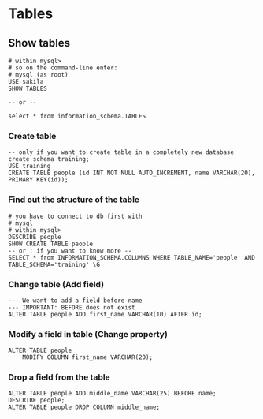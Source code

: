 # Tables 

## Show tables 

```
# within mysql>
# so on the command-line enter:
# mysql (as root) 
USE sakila 
SHOW TABLES 

-- or --

select * from information_schema.TABLES 
```

### Create table 

```
-- only if you want to create table in a completely new database 
create schema training; 
USE training
CREATE TABLE people (id INT NOT NULL AUTO_INCREMENT, name VARCHAR(20), PRIMARY KEY(id)); 
```

### Find out the structure of the table 

```
# you have to connect to db first with 
# mysql 
# within mysql>
DESCRIBE people 
SHOW CREATE TABLE people 
-- or : if you want to know more --
SELECT * from INFORMATION_SCHEMA.COLUMNS WHERE TABLE_NAME='people' AND TABLE_SCHEMA='training' \G
```

### Change table (Add field)  

```
--- We want to add a field before name 
--- IMPORTANT: BEFORE does not exist 
ALTER TABLE people ADD first_name VARCHAR(10) AFTER id;
```

### Modify a field in table (Change property) 

```
ALTER TABLE people
	MODIFY COLUMN first_name VARCHAR(20);
```

### Drop a field from the table 

```
ALTER TABLE people ADD middle_name VARCHAR(25) BEFORE name; 
DESCRIBE people;
ALTER TABLE people DROP COLUMN middle_name;
```  
